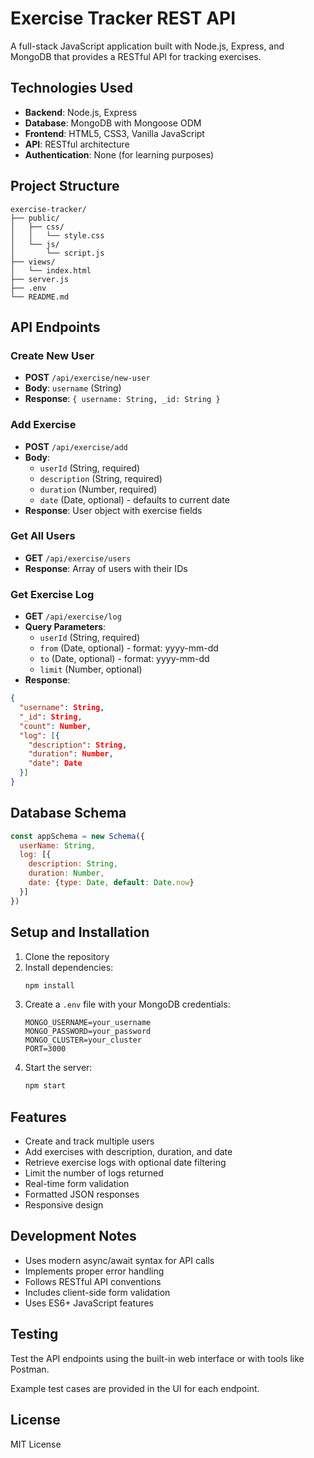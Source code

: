 # Exercise Tracker REST API

A full-stack JavaScript application built with Node.js, Express, and MongoDB that provides a RESTful API for tracking exercises.

## Technologies Used

- **Backend**: Node.js, Express
- **Database**: MongoDB with Mongoose ODM
- **Frontend**: HTML5, CSS3, Vanilla JavaScript
- **API**: RESTful architecture
- **Authentication**: None (for learning purposes)

## Project Structure

```
exercise-tracker/
├── public/
│   ├── css/
│   │   └── style.css
│   └── js/
│       └── script.js
├── views/
│   └── index.html
├── server.js
├── .env
└── README.md
```

## API Endpoints

### Create New User
- **POST** `/api/exercise/new-user`
- **Body**: `username` (String)
- **Response**: `{ username: String, _id: String }`

### Add Exercise
- **POST** `/api/exercise/add`
- **Body**: 
  - `userId` (String, required)
  - `description` (String, required)
  - `duration` (Number, required)
  - `date` (Date, optional) - defaults to current date
- **Response**: User object with exercise fields

### Get All Users
- **GET** `/api/exercise/users`
- **Response**: Array of users with their IDs

### Get Exercise Log
- **GET** `/api/exercise/log`
- **Query Parameters**:
  - `userId` (String, required)
  - `from` (Date, optional) - format: yyyy-mm-dd
  - `to` (Date, optional) - format: yyyy-mm-dd
  - `limit` (Number, optional)
- **Response**: 
```json
{
  "username": String,
  "_id": String,
  "count": Number,
  "log": [{
    "description": String,
    "duration": Number,
    "date": Date
  }]
}
```

## Database Schema

```javascript
const appSchema = new Schema({
  userName: String,
  log: [{
    description: String,
    duration: Number,
    date: {type: Date, default: Date.now}
  }]
})
```

## Setup and Installation

1. Clone the repository
2. Install dependencies:
   ```bash
   npm install
   ```
3. Create a `.env` file with your MongoDB credentials:
   ```
   MONGO_USERNAME=your_username
   MONGO_PASSWORD=your_password
   MONGO_CLUSTER=your_cluster
   PORT=3000
   ```
4. Start the server:
   ```bash
   npm start
   ```

## Features

- Create and track multiple users
- Add exercises with description, duration, and date
- Retrieve exercise logs with optional date filtering
- Limit the number of logs returned
- Real-time form validation
- Formatted JSON responses
- Responsive design

## Development Notes

- Uses modern async/await syntax for API calls
- Implements proper error handling
- Follows RESTful API conventions
- Includes client-side form validation
- Uses ES6+ JavaScript features

## Testing

Test the API endpoints using the built-in web interface or with tools like Postman.

Example test cases are provided in the UI for each endpoint.

## License

MIT License

